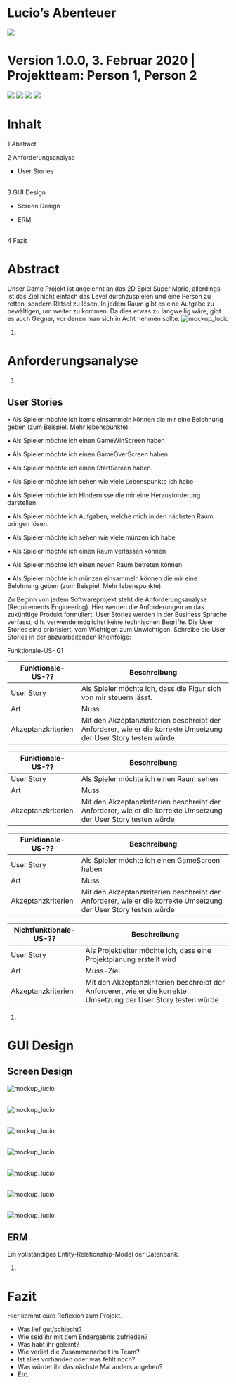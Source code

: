 # Lucio’s Abenteuer




![](RackMultipart20210224-4-rym020_html_cdf7c04903083f0e.gif)





# Version 1.0.0, 3. Februar 2020 | Projektteam: Person 1, Person 2

![](RackMultipart20210224-4-rym020_html_b81a80fdcdbfa84a.gif) ![](RackMultipart20210224-4-rym020_html_601e8f22d5ca4683.png) ![](RackMultipart20210224-4-rym020_html_f53323f407892050.png) ![](RackMultipart20210224-4-rym020_html_ebac3685538a4a2f.png)

# Inhalt




1  Abstract


2  Anforderungsanalyse

* User Stories
<br/><br/>

3  GUI Design 

* Screen Design

* ERM 
<br/><br/>

4  Fazit 




# Abstract

Unser Game Projekt ist angelehnt an das 2D Spiel Super Mario, allerdings ist das Ziel nicht einfach das Level durchzuspielen und eine Person zu retten, sondern Rätsel zu lösen. In jedem Raum gibt es eine Aufgabe zu bewältigen, um weiter zu kommen. Da dies etwas zu langweilig wäre, gibt es auch Gegner, vor denen man sich in Acht nehmen sollte. 
![mockup_lucio](./Mockup/mockup_lucio.png)

1.
# Anforderungsanalyse

  1.
## User Stories

• Als Spieler möchte ich Items einsammeln können die mir eine Belohnung geben (zum Beispiel. Mehr lebenspunkte).

• Als Spieler möchte ich einen GameWinScreen haben

• Als Spieler möchte ich einen GameOverScreen haben

• Als Spieler möchte ich einen StartScreen haben.

• Als Spieler möchte ich sehen wie viele Lebenspunkte ich habe

• Als Spieler möchte ich Hindernisse die mir eine Herausforderung darstellen.

• Als Spieler möchte ich Aufgaben, welche mich in den nächsten Raum bringen lösen.

• Als Spieler möchte ich sehen wie viele münzen ich habe

• Als Spieler möchte ich einen Raum verlassen können

• Als Spieler möchte ich einen neuen Raum betreten können


• Als Spieler möchte ich münzen einsammeln können die mir eine Belohnung geben (zum Beispiel. Mehr lebenspunkte).




Zu Beginn von jedem Softwareprojekt steht die Anforderungsanalyse (Requirements Engineering). Hier werden die Anforderungen an das zukünftige Produkt formuliert. User Stories werden in der Business Sprache verfasst, d.h. verwende möglichst keine technischen Begriffe. Die User Stories sind priorisiert, vom Wichtigen zum Unwichtigen. Schreibe die User Stories in der abzuarbeitenden Rheinfolge:

Funktionale-US- **01**


| Funktionale-US-?? | Beschreibung |
| --- | --- |
| User Story | Als Spieler möchte ich, dass die Figur sich von mir steuern lässt. |
| Art | Muss |
| Akzeptanzkriterien | Mit den Akzeptanzkriterien beschreibt der Anforderer, wie er die korrekte Umsetzung der User Story testen würde |

| Funktionale-US-?? | Beschreibung |
| --- | --- |
| User Story | Als Spieler möchte ich einen Raum sehen |
| Art | Muss |
| Akzeptanzkriterien | Mit den Akzeptanzkriterien beschreibt der Anforderer, wie er die korrekte Umsetzung der User Story testen würde |

| Funktionale-US-?? | Beschreibung |
| --- | --- |
| User Story | Als Spieler möchte ich einen GameScreen haben |
| Art | Muss |
| Akzeptanzkriterien | Mit den Akzeptanzkriterien beschreibt der Anforderer, wie er die korrekte Umsetzung der User Story testen würde |

| Nichtfunktionale-US-?? | Beschreibung |
| --- | --- |
| User Story | Als Projektleiter möchte ich, dass eine Projektplanung erstellt wird |
| Art | Muss-Ziel |
| Akzeptanzkriterien | Mit den Akzeptanzkriterien beschreibt der Anforderer, wie er die korrekte Umsetzung der User Story testen würde |

1.
# GUI Design


## Screen Design

![mockup_lucio](./Mockup/screens/screen%20(1).png)
<br/><br/>

![mockup_lucio](./Mockup/screens/screen%20(2).png)
<br/><br/>

![mockup_lucio](./Mockup/screens/screen%20(3).png)
<br/><br/>

![mockup_lucio](./Mockup/screens/screen%20(4).png)
<br/><br/>

![mockup_lucio](./Mockup/screens/screen%20(5).png)
<br/><br/>

![mockup_lucio](./Mockup/screens/screen%20(6).png)
<br/><br/>

![mockup_lucio](./Mockup/screens/screen%20(7).png)

## ERM

Ein vollständiges Entity-Relationship-Model der Datenbank.

1.

# Fazit

Hier kommt eure Reflexion zum Projekt.

- Was lief gut/schlecht?
- Wie seid ihr mit dem Endergebnis zufrieden?
- Was habt ihr gelernt?
- Wie verlief die Zusammenarbeit im Team?
- Ist alles vorhanden oder was fehlt noch?
- Was würdet ihr das nächste Mal anders angehen?
- Etc.